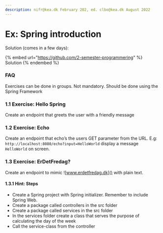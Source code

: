 ```yaml
---
description: nifr@kea.dk February 202, ed. clbo@kea.dk August 2022
---
```


# Ex: Spring introduction

Solution (comes in a few days):&#x20;

{% embed url="https://github.com/2-semester-programmering" %}
Solution
{% endembed %}

### FAQ

Exercises can be done in groups. Not mandatory. Should be done using the Spring Framework

### 1.1 Exercise: Hello Spring

Create an endpoint that greets the user with a friendly message

### 1.2 Exercise: Echo

Create an endpoint that echo’s the users GET parameter from the URL. E.g: `http://localhost:8080/echo?input=HelloWorld` display a message `HelloWorld` on screen.

### 1.3 Exercise: ErDetFredag?

Create an endpoint to mimic ![www.erdetfredag.dk]() with plain text.

#### 1.3.1 Hint: Steps

* Create a Spring project with Spring initializer. Remember to include Spring Web.
* Create a package called controllers in the src folder
* Create a package called services in the src folder
* In the services folder create a class that serves the purpose of calculating the day of the week
* Call the service-class from the controller
